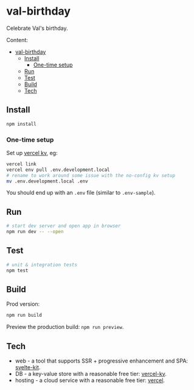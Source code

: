 # val-birthday

Celebrate Val's birthday.

Content:

- [val-birthday](#val-birthday)
  - [Install](#install)
    - [One-time setup](#one-time-setup)
  - [Run](#run)
  - [Test](#test)
  - [Build](#build)
  - [Tech](#tech)

## Install

```sh
npm install
```

### One-time setup

Set up [vercel kv](https://vercel.com/docs/storage/vercel-kv/quickstart), eg:

```sh
vercel link
vercel env pull .env.development.local
# rename to work around some issue with the no-config kv setup
mv .env.development.local .env
```

You should end up with an `.env` file (similar to `.env-sample`).

## Run

```sh
# start dev server and open app in browser
npm run dev -- --open
```

## Test

```sh
# unit & integration tests
npm test
```

## Build

Prod version:

```sh
npm run build
```

Preview the production build: `npm run preview`.

## Tech

- web - a tool that supports SSR + progressive enhancement and SPA: [svelte-kit](https://kit.svelte.dev/).
- DB - a key-value store with a reasonable free tier: [vercel-kv](https://vercel.com/storage/kv).
- hosting - a cloud service with a reasonable free tier: [vercel](https://vercel.com/).
